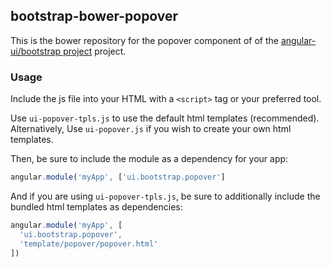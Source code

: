 
## bootstrap-bower-popover

This is the bower repository for the popover component of of the [angular-ui/bootstrap project](https://github.com/angular-ui/bootstrap) project.

### Usage

Include the js file into your HTML with a `<script>` tag or your preferred tool.

Use `ui-popover-tpls.js` to use the default html templates (recommended). Alternatively, Use `ui-popover.js` if you wish to create your own html templates.

Then, be sure to include the module as a dependency for your app:
```js
angular.module('myApp', ['ui.bootstrap.popover']
```



And if you are using `ui-popover-tpls.js`, be sure to additionally include the bundled html templates as dependencies:
```js
angular.module('myApp', [
  'ui.bootstrap.popover',
  'template/popover/popover.html'
])
```

